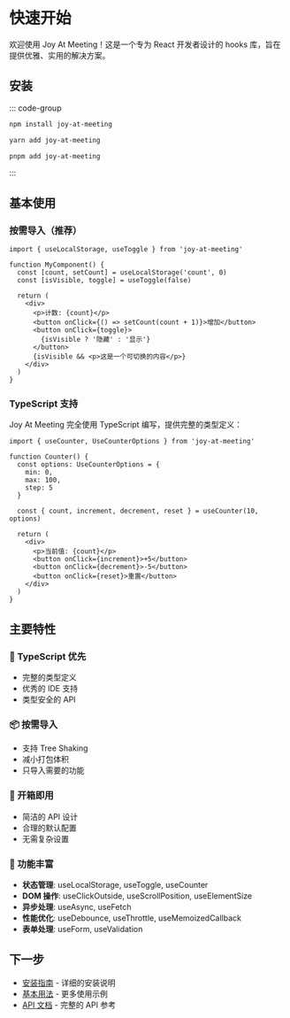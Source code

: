 # 快速开始

欢迎使用 Joy At Meeting！这是一个专为 React 开发者设计的 hooks 库，旨在提供优雅、实用的解决方案。

## 安装

::: code-group

```bash [npm]
npm install joy-at-meeting
```

```bash [yarn]
yarn add joy-at-meeting
```

```bash [pnpm]
pnpm add joy-at-meeting
```

:::

## 基本使用

### 按需导入（推荐）

```tsx
import { useLocalStorage, useToggle } from 'joy-at-meeting'

function MyComponent() {
  const [count, setCount] = useLocalStorage('count', 0)
  const [isVisible, toggle] = useToggle(false)

  return (
    <div>
      <p>计数: {count}</p>
      <button onClick={() => setCount(count + 1)}>增加</button>
      <button onClick={toggle}>
        {isVisible ? '隐藏' : '显示'}
      </button>
      {isVisible && <p>这是一个可切换的内容</p>}
    </div>
  )
}
```

### TypeScript 支持

Joy At Meeting 完全使用 TypeScript 编写，提供完整的类型定义：

```tsx
import { useCounter, UseCounterOptions } from 'joy-at-meeting'

function Counter() {
  const options: UseCounterOptions = {
    min: 0,
    max: 100,
    step: 5
  }
  
  const { count, increment, decrement, reset } = useCounter(10, options)

  return (
    <div>
      <p>当前值: {count}</p>
      <button onClick={increment}>+5</button>
      <button onClick={decrement}>-5</button>
      <button onClick={reset}>重置</button>
    </div>
  )
}
```

## 主要特性

### 🎯 TypeScript 优先
- 完整的类型定义
- 优秀的 IDE 支持
- 类型安全的 API

### 📦 按需导入
- 支持 Tree Shaking
- 减小打包体积
- 只导入需要的功能

### 🚀 开箱即用
- 简洁的 API 设计
- 合理的默认配置
- 无需复杂设置

### 🔧 功能丰富
- **状态管理**: useLocalStorage, useToggle, useCounter
- **DOM 操作**: useClickOutside, useScrollPosition, useElementSize
- **异步处理**: useAsync, useFetch
- **性能优化**: useDebounce, useThrottle, useMemoizedCallback
- **表单处理**: useForm, useValidation

## 下一步

- [安装指南](/guide/installation) - 详细的安装说明
- [基本用法](/guide/basic-usage) - 更多使用示例
- [API 文档](/api/state-hooks) - 完整的 API 参考